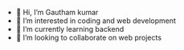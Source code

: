 - 👋 Hi, I’m Gautham kumar
- 👀 I’m interested in coding and web development
- 🌱 I’m currently learning backend 
- 💞️ I’m looking to collaborate on web projects


